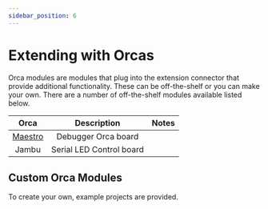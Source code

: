 ```yaml
---
sidebar_position: 6
---
```


# Extending with Orcas

Orca modules are modules that plug into the extension connector that provide additional functionality. These can be off-the-shelf or you can make your own.  There are a number of off-the-shelf modules available listed below.

| **Orca** 	                                            |      **Description**     	    | **Notes** 	|
|:-----------------------------------------------------:|:----------------------------:	|:------------:	|
|  [Maestro](/extending-with-orcas/maestro-debug-orca) 	|    Debugger Orca board   	    |           	|
|   Jambu  	                                            |    Serial LED Control board 	|           	|

## Custom Orca Modules

To create your own, example projects are provided.